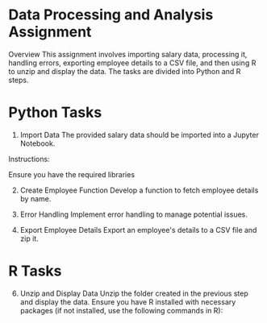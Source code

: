 # Data Processing and Analysis Assignment
Overview
This assignment involves importing salary data, processing it, handling errors, exporting employee details to a CSV file, and then using R to unzip and display the data. The tasks are divided into Python and R steps.

# Python Tasks
1. Import Data
The provided salary data should be imported into a Jupyter Notebook.

Instructions:

Ensure you have the required libraries


2. Create Employee Function
Develop a function to fetch employee details by name.


4. Error Handling
Implement error handling to manage potential issues.


5. Export Employee Details
Export an employee's details to a CSV file and zip it.


# R Tasks
6. Unzip and Display Data
Unzip the folder created in the previous step and display the data.
Ensure you have R installed with necessary packages (if not installed, use the following commands in R):

